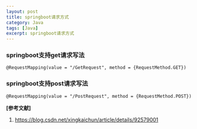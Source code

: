 ```yaml
---
layout: post
title: springboot请求方式
category: Java
tags: [Java]
excerpt: springboot请求方式
---
```


### springboot支持get请求写法 ###

    @RequestMapping(value = "/GetRequest", method = {RequestMethod.GET})

### springboot支持post请求写法 ###

    @RequestMapping(value = "/PostRequest", method = {RequestMethod.POST})

**[参考文献]**

1. <https://blog.csdn.net/xingkaichun/article/details/92579001>
